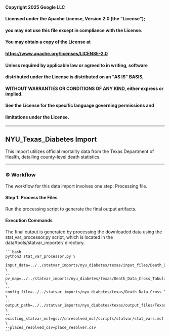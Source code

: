 #### Copyright 2025 Google LLC
####
#### Licensed under the Apache License, Version 2.0 (the "License");
#### you may not use this file except in compliance with the License.
#### You may obtain a copy of the License at
####
####    https://www.apache.org/licenses/LICENSE-2.0
####
#### Unless required by applicable law or agreed to in writing, software
#### distributed under the License is distributed on an "AS IS" BASIS,
#### WITHOUT WARRANTIES OR CONDITIONS OF ANY KIND, either express or implied.
#### See the License for the specific language governing permissions and
#### limitations under the License.

-----

## NYU_Texas_Diabetes Import

This import utilizes official mortality data from the Texas Department of Health, detailing county-level death statistics.

-----

### ⚙️ Workflow

The workflow for this data import involves one step: Processing file.


#### Step 1: Process the Files

Run the processing script to generate the final output artifacts.

#### **Execution Commands**

The final output is generated by processing the downloaded data using the stat_var_processor.py script, which is located in the data/tools/statvar_importer/ directory.

    ```bash
    python3 stat_var_processor.py \
    --input_data=../../statvar_imports/nyu_diabetes/texas/input_files/Death_Data_Cross_Tabulation_data.csv \
    --pv_map=../../statvar_imports/nyu_diabetes/texas/Death_Data_Cross_Tabulation_pvmap.csv \
    --config_file=../../statvar_imports/nyu_diabetes/texas/Death_Data_Cross_Tabulation_metadata.csv \
    --output_path=../../statvar_imports/nyu_diabetes/texas/output_files/Texas_Diabetes \
    --existing_statvar_mcf=gs://unresolved_mcf/scripts/statvar/stat_vars.mcf \
    --places_resolved_csv=place_resolver.csv
    ```

